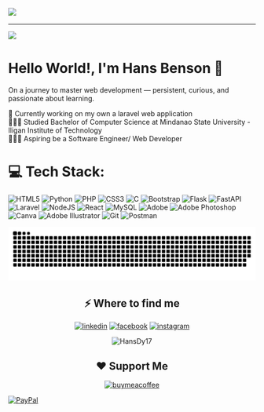 ![](https://quotes-github-readme.vercel.app/api?type=horizontal&theme=tokyonight)

---
[![](https://visitcount.itsvg.in/api?id=HansDy17&icon=10&color=13)](https://visitcount.itsvg.in)


<h1>Hello World!, I'm Hans Benson 👋</h1>
<p>On a journey to master web development — persistent, curious, and passionate about learning.</p>

🛜 Currently working on my own a laravel web application<br>👨🏼‍🎓 Studied Bachelor of Computer Science at Mindanao State University - Iligan Institute of Technology<br>👨🏼‍💻 Aspiring be a Software Engineer/ Web Developer 


# 💻 Tech Stack:
![HTML5](https://img.shields.io/badge/html5-%23E34F26.svg?style=flat&logo=html5&logoColor=white) ![Python](https://img.shields.io/badge/python-3670A0?style=flat&logo=python&logoColor=ffdd54) ![PHP](https://img.shields.io/badge/php-%23777BB4.svg?style=flat&logo=php&logoColor=white) ![CSS3](https://img.shields.io/badge/css3-%231572B6.svg?style=flat&logo=css3&logoColor=white) ![C](https://img.shields.io/badge/c-%2300599C.svg?style=flat&logo=c&logoColor=white) ![Bootstrap](https://img.shields.io/badge/bootstrap-%238511FA.svg?style=flat&logo=bootstrap&logoColor=white) ![Flask](https://img.shields.io/badge/flask-%23000.svg?style=flat&logo=flask&logoColor=white) ![FastAPI](https://img.shields.io/badge/FastAPI-005571?style=flat&logo=fastapi) ![Laravel](https://img.shields.io/badge/laravel-%23FF2D20.svg?style=flat&logo=laravel&logoColor=white) ![NodeJS](https://img.shields.io/badge/node.js-6DA55F?style=flat&logo=node.js&logoColor=white) ![React](https://img.shields.io/badge/react-%2320232a.svg?style=flat&logo=react&logoColor=%2361DAFB) ![MySQL](https://img.shields.io/badge/mysql-4479A1.svg?style=flat&logo=mysql&logoColor=white) ![Adobe](https://img.shields.io/badge/adobe-%23FF0000.svg?style=flat&logo=adobe&logoColor=white) ![Adobe Photoshop](https://img.shields.io/badge/adobe%20photoshop-%2331A8FF.svg?style=flat&logo=adobe%20photoshop&logoColor=white) ![Canva](https://img.shields.io/badge/Canva-%2300C4CC.svg?style=flat&logo=Canva&logoColor=white) ![Adobe Illustrator](https://img.shields.io/badge/adobe%20illustrator-%23FF9A00.svg?style=flat&logo=adobe%20illustrator&logoColor=white) ![Git](https://img.shields.io/badge/git-%23F05033.svg?style=flat&logo=git&logoColor=white) ![Postman](https://img.shields.io/badge/Postman-FF6C37?style=flat&logo=postman&logoColor=white)

<picture>
  <source media="(prefers-color-scheme: dark)" srcset="https://raw.githubusercontent.com/hansdy17/hansdy17/output/github-snake-dark.svg" />
  <source media="(prefers-color-scheme: light)" srcset="https://raw.githubusercontent.com/hansdy17/hansdy17/output/github-snake.svg" />
  <img alt="github-snake" src="https://raw.githubusercontent.com/hansdy17/hansdy17/output/github-snake.svg" />
</picture>

<h2 align="center">⚡️ Where to find me</h2>

<p align="center">
  <a target="_blank" href="https://www.linkedin.com/in/hansdy17/" style="display: inline-block;">
    <img src="https://img.shields.io/badge/linkedin-logo?style=for-the-badge&logo=linkedin&logoColor=white&color=%230a77b6" alt="linkedin" />
  </a>
  <a target="_blank" href="https://www.facebook.com/Bensoy.Hansy" style="display: inline-block;">
    <img src="https://img.shields.io/badge/facebook-logo?style=for-the-badge&logo=facebook&logoColor=white&color=%230866ff" alt="facebook" />
  </a>
  <a target="_blank" href="https://www.instagram.com/hansy.dy/" style="display: inline-block;">
    <img src="https://img.shields.io/badge/instagram-logo?style=for-the-badge&logo=instagram&logoColor=white&color=%23F35369" alt="instagram" />
  </a>
</p>

<p align="center">
  <img src="https://github-readme-stats.vercel.app/api/top-langs?username=HansDy17&show_icons=true&locale=en&layout=compact" alt="HansDy17" />
</p>

<h2 align="center">❤️ Support Me</h2>

<p align="center">
  <a href="https://www.buymeacoffee.com/hansdy157">
    <img src="https://cdn.buymeacoffee.com/buttons/v2/default-yellow.png" width="160" alt="buymeacoffee" />
  </a>
</p>

  [![PayPal](https://img.shields.io/badge/PayPal-00457C?style=for-the-badge&logo=paypal&logoColor=white)](https://paypal.me/hansdy15) 

